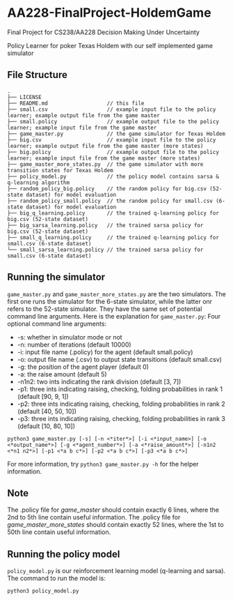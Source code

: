 # AA228-FinalProject-HoldemGame
Final Project for CS238/AA228 Decision Making Under Uncertainty

Policy Learner for poker Texas Holdem with our self implemented game simulator

## File Structure

```
.
├── LICENSE
├── README.md                   // this file
├── small.csv                   // example input file to the policy learner; example output file from the game master
├── small.policy                // example output file to the policy learner; example input file from the game master
├── game_master.py              // the game simulator for Texas Holdem
├── big.csv                     // example input file to the policy learner; example output file from the game master (more states)
├── big.policy                  // example output file to the policy learner; example input file from the game master (more states)
├── game_master_more_states.py  // the game simulator with more transition states for Texas Holdem
├── policy_model.py             // the policy model contains sarsa & q-learning algorithm
├── random_policy_big.policy    // the random policy for big.csv (52-state dataset) for model evaluation
├── random_policy_small.policy  // the random policy for small.csv (6-state dataset) for model evaluation
├── big_q_learning.policy       // the trained q-learning policy for big.csv (52-state dataset)
├── big_sarsa_learning.policy   // the trained sarsa policy for big.csv (52-state dataset)
├── small_q_learning.policy     // the trained q-learning policy for small.csv (6-state dataset)
└── small_sarsa_learning.policy // the trained sarsa policy for small.csv (6-state dataset)
```

## Running the simulator
`game_master.py` and `game_master_more_states.py` are the two simulators. The first one runs the simulator for the 6-state simulator, while the latter onr refers to the 52-state simulator. They have the same set of potential command line arguments. Here is the explanation for `game_master.py`:
Four optional command line arguments:
- -s: whether in simulator mode or not
- -n: number of iterations (default 10000)
- -i: input file name (.policy) for the agent (default small.policy)
- -o: output file name (.csv) to output state transitions (default small.csv)
- -g: the position of the agent player (default 0)
- -a: the raise amount (default 5)
- -n1n2: two ints indicating the rank division (default [3, 7])
- -p1: three ints indicating raising, checking, folding probabilities in rank 1 (default [90, 9, 1])
- -p2: three ints indicating raising, checking, folding probabilities in rank 2 (default [40, 50, 10])
- -p3: three ints indicating raising, checking, folding probabilities in rank 3 (default [10, 80, 10])
```
python3 game_master.py [-s] [-n <*iter*>] [-i <*input_name>] [-o <*output_name*>] [-g <*agent_number*>] [-a <*raise_amount*>] [-n1n2 <*n1 n2*>] [-p1 <*a b c*>] [-p2 <*a b c*>] [-p3 <*a b c*>]
```
For more information, try `python3 game_master.py -h` for the helper information.

## Note
The .policy file for *game_master* should contain exactly 6 lines, where the 2nd to 5th line contain useful information.
The .policy file for *game_master_more_states* should contain exactly 52 lines, where the 1st to 50th line contain useful information.

## Running the policy model
`policy_model.py` is our reinforcement learning model (q-learning and sarsa). The command to run the model is: 
```
python3 policy_model.py
```
